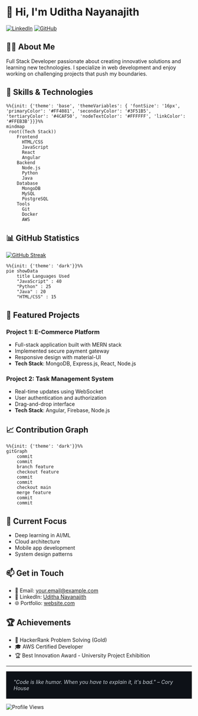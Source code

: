 # 👋 Hi, I'm Uditha Nayanajith

[![LinkedIn](https://img.shields.io/badge/LinkedIn-0077B5?style=for-the-badge&logo=linkedin&logoColor=white)](https://www.linkedin.com/in/uditha-nayanagith-a06a1a17b/)
[![GitHub](https://img.shields.io/badge/GitHub-100000?style=for-the-badge&logo=github&logoColor=white)](https://github.com/udithanayanajith)

## 👨‍💻 About Me

Full Stack Developer passionate about creating innovative solutions and learning new technologies. I specialize in web development and enjoy working on challenging projects that push my boundaries.

## 🚀 Skills & Technologies

```mermaid
%%{init: {'theme': 'base', 'themeVariables': { 'fontSize': '16px', 'primaryColor': '#FF4081', 'secondaryColor': '#3F51B5', 'tertiaryColor': '#4CAF50', 'nodeTextColor': '#FFFFFF', 'linkColor': '#FFEB3B'}}}%%
mindmap
 root((Tech Stack))
    Frontend
      HTML/CSS
      JavaScript
      React
      Angular
    Backend
      Node.js
      Python
      Java
    Database
      MongoDB
      MySQL
      PostgreSQL
    Tools
      Git
      Docker
      AWS

```


## 📊 GitHub Statistics

[![GitHub Streak](https://github-readme-streak-stats.herokuapp.com/?user=udithanayanajith&theme=github-dark-blue)](https://git.io/streak-stats)

```mermaid
%%{init: {'theme': 'dark'}}%%
pie showData
    title Languages Used
    "JavaScript" : 40
    "Python" : 25
    "Java" : 20
    "HTML/CSS" : 15
```

## 🌟 Featured Projects

### Project 1: E-Commerce Platform
- Full-stack application built with MERN stack
- Implemented secure payment gateway
- Responsive design with material-UI
- **Tech Stack**: MongoDB, Express.js, React, Node.js

### Project 2: Task Management System
- Real-time updates using WebSocket
- User authentication and authorization
- Drag-and-drop interface
- **Tech Stack**: Angular, Firebase, Node.js

## 📈 Contribution Graph

```mermaid
%%{init: {'theme': 'dark'}}%%
gitGraph
    commit
    commit
    branch feature
    checkout feature
    commit
    commit
    checkout main
    merge feature
    commit
    commit
```

## 🎯 Current Focus

- Deep learning in AI/ML
- Cloud architecture
- Mobile app development
- System design patterns

## 📫 Get in Touch

- 📧 Email: your.email@example.com
- 💼 LinkedIn: [Uditha Nayanajith](https://www.linkedin.com/in/uditha-nayanajith)
- 🌐 Portfolio: [website.com](https://your-portfolio.com)

## 🏆 Achievements

- 🥇 HackerRank Problem Solving (Gold)
- 🎓 AWS Certified Developer
- 🏆 Best Innovation Award - University Project Exhibition

---
<div style="background-color: #0D1117; color: #c9d1d9; padding: 20px;">
    <i>"Code is like humor. When you have to explain it, it's bad." – Cory House</i>
</div>

![Profile Views](https://komarev.com/ghpvc/?username=udithanayanajith&color=blue)
